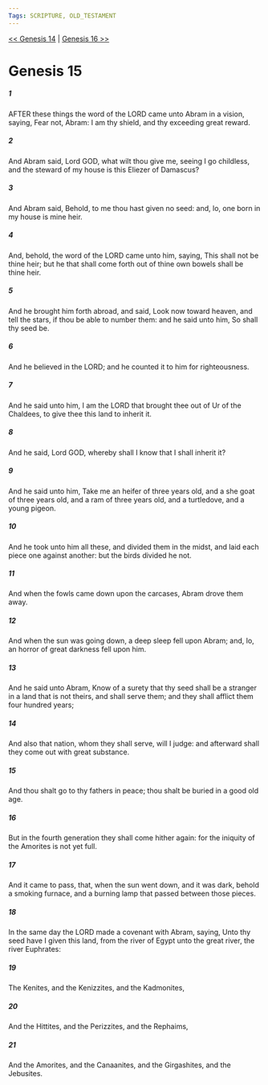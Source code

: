 ```yaml
---
Tags: SCRIPTURE, OLD_TESTAMENT
---
```


[<< Genesis 14](OLD_TESTAMENT/01_Genesis/Genesis_14.md) | [Genesis 16 >>](OLD_TESTAMENT/01_Genesis/Genesis_16.md)

# Genesis 15

##### 1

AFTER these things the word of the LORD came unto Abram in a vision, saying, Fear not, Abram: I am thy shield, and thy exceeding great reward.

##### 2

And Abram said, Lord GOD, what wilt thou give me, seeing I go childless, and the steward of my house is this Eliezer of Damascus?

##### 3

And Abram said, Behold, to me thou hast given no seed: and, lo, one born in my house is mine heir.

##### 4

And, behold, the word of the LORD came unto him, saying, This shall not be thine heir; but he that shall come forth out of thine own bowels shall be thine heir.

##### 5

And he brought him forth abroad, and said, Look now toward heaven, and tell the stars, if thou be able to number them: and he said unto him, So shall thy seed be.

##### 6

And he believed in the LORD; and he counted it to him for righteousness.

##### 7

And he said unto him, I am the LORD that brought thee out of Ur of the Chaldees, to give thee this land to inherit it.

##### 8

And he said, Lord GOD, whereby shall I know that I shall inherit it?

##### 9

And he said unto him, Take me an heifer of three years old, and a she goat of three years old, and a ram of three years old, and a turtledove, and a young pigeon.

##### 10

And he took unto him all these, and divided them in the midst, and laid each piece one against another: but the birds divided he not.

##### 11

And when the fowls came down upon the carcases, Abram drove them away.

##### 12

And when the sun was going down, a deep sleep fell upon Abram; and, lo, an horror of great darkness fell upon him.

##### 13

And he said unto Abram, Know of a surety that thy seed shall be a stranger in a land that is not theirs, and shall serve them; and they shall afflict them four hundred years;

##### 14

And also that nation, whom they shall serve, will I judge: and afterward shall they come out with great substance.

##### 15

And thou shalt go to thy fathers in peace; thou shalt be buried in a good old age.

##### 16

But in the fourth generation they shall come hither again: for the iniquity of the Amorites is not yet full.

##### 17

And it came to pass, that, when the sun went down, and it was dark, behold a smoking furnace, and a burning lamp that passed between those pieces.

##### 18

In the same day the LORD made a covenant with Abram, saying, Unto thy seed have I given this land, from the river of Egypt unto the great river, the river Euphrates:

##### 19

The Kenites, and the Kenizzites, and the Kadmonites,

##### 20

And the Hittites, and the Perizzites, and the Rephaims,

##### 21

And the Amorites, and the Canaanites, and the Girgashites, and the Jebusites.
